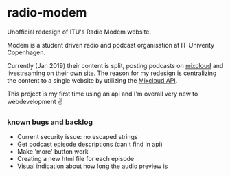 # radio-modem
Unofficial redesign of ITU's Radio Modem website.

Modem is a student driven radio and podcast organisation at IT-Univerity Copenhagen.

Currently (Jan 2019) their content is split, posting podcasts on [mixcloud](https://mixcloud.com/RadioModem/) and livestreaming on their [own site](https://radiomodem.dk).
The reason for my redesign is centralizing the content to a single website by utilizing the [Mixcloud API](https://api.mixcloud.com).

This project is my first time using an api and I'm overall very new to webdevelopment ✌

### known bugs and backlog

- Current security issue: no escaped strings
- Get podcast episode descriptions (can't find in api)
- Make 'more' button work
- Creating a new html file for each episode
- Visual indication about how long the audio preview is
